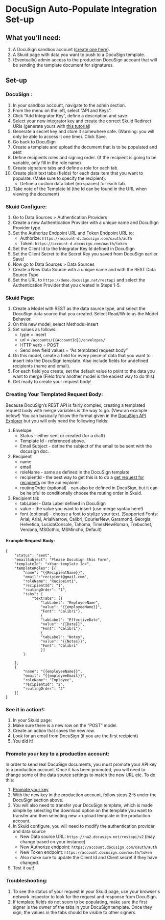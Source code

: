 

# DocuSign Auto-Populate Integration Set-up
 
## What you’ll need: 
1.	A DocuSign sandbox account ([create one here](https://go.docusign.com/trial/)).
2.	A Skuid page with data you want to push to a DocuSign template.
3.	(Eventually) admin access to the production DocuSign account that will be sending the template document for signatures.

## Set-up
### DocuSign : 
1.	In your sandbox account, navigate to the admin section. 
2.	From the menu on the left, select “API and Keys”.
3.	Click “Add Integrator Key”, define a description and save
4.	Select your new integrator key and create the correct Skuid Redirect URIs (generate yours with [this tutorial](https://docs.skuid.com/latest/en/data/callback-urls-redirect-uris.html))
5.	Generate a secret key and store it somewhere safe. (Warning: you will only be able to access it one time). Click Save. 
6.	Go back to DocuSign 
7.	Create a template and upload the document that is to be populated and sent 
8.	Define recipients roles and signing order. (If the recipient is going to be variable, only fill in the role name)
9.	Create signature tabs and define a role for each tab. 
10.	Create plain text tabs (fields) for each data item that you want to populate. (Make sure to specify the recipient). 
	- Define a custom data label (no spaces) for each tab. 
11.	Take note of the Template Id (the Id can be found in the URL when viewing the document)
 

### Skuid Configure: 
1.	Go to Data Sources > Authentication Providers
2.	Create a new Authentication Provider with a unique name and DocuSign Provider type. 
3.	Set the Authorize Endpoint URL and Token Endpoint URL to: 
	- Authorize: `https://account-d.docusign.com/oauth/auth`
	-	Token: `https://account-d.docusign.com/oauth/token`
4.	Set the Client Id to the Integrator Key Id defined in DocuSign
5.	Set the Client Secret to the Secret Key you saved from DocuSign earlier. Save!
6.	Now go to Data Sources > Data Sources
7.	Create a New Data Source with a unique name and with the REST Data Source Type
8.	Set the URL to  `https://demo.docusign.net/restapi` and select the Authentication Provider that you created in Steps 1-5.


### Skuid Page:
1.	Create a Model with REST as the data source type, and select the DocuSign data source that you created. Select Read/Write as the Model Behavior.
2.	On this new model, select Methods>insert
3.	Set values as follows: 
	-	type = Insert
	-	url = `/accounts/{{AccountId}}/envelopes/`
	- HTTP verb = POST 
	- Send new field values = “As templated request body” 
4.	On this model, create a field for every piece of data that you want to insert into the DocuSign template. Also include fields for undefined recipients (name and email). 
5.	For each field you create, set the default value to point to the data you want to merge (Field from another model is the easiest way to do this).
6.	Get ready to create your request body!


### Creating Your Templated Request Body:
Because DocuSign’s REST API is fairly complex, creating a templated request body with merge variables is the way to go. (View an example below!)
You can basically follow the format given in the [DocuSign API Explorer](https://apiexplorer.docusign.com/#/esign/restapi?categories=Envelopes&tags=Envelopes&operations=create) but you will only need the following fields: 
1.	Envelope
	- Status  - either sent or created (for a draft)
	- Template Id  - referenced above. 
	- Email Subject - define the subject of the email to be sent with the docusign doc. 
2.	Recipient
	- name
	- email
	- roleName - same as defined in the DocuSign template
	- recipientId - the best way to get this is to do a [get request for recipients](https://apiexplorer.docusign.com/#/esign/restapi?categories=Envelopes&tags=EnvelopeRecipients&operations=list) on the api explorer   
	- routingOrder (optional) - can also be defined in DocuSign, but it can be helpful to conditionally choose the routing order in Skuid. 
3.	Recipient tab
	- tabLabel - Data Label defined in DocuSign
	- value - the value you want to insert (use merge syntax here!)
	- font (optional) - choose a font to stylize your text. (Supported Fonts: Arial, Arial, ArialNarrow, Calibri, CourierNew, Garamond, Georgia, Helvetica,   LucidaConsole, Tahoma, TimesNewRoman, Trebuchet, Verdana, MSGothic, MSMincho, Default)

#### Example Request Body:  
 
    {
        "status": "sent",
        "emailSubject": "Please DocuSign this Form",
        "templateId": "<Your template Id>",
        "templateRoles": [{
            "name": "{{RecipientName}}",
            "email":"recipient@gmail.com",
            "roleName": "Recipeint1",
            "recipientId": "1",
            "routingOrder": "1",
            "tabs": {
                "textTabs": [{
                    "tabLabel": "EmployeeName",
                    "value": "{{employeeName}}",
                    "Font": "Calibri"},
                    {
                    "tabLabel": "EffectiveDate",
                    "value": "{{Date}}",
                    "Font": "Calibri"},                        
                    {
                    "tabLabel": "Notes",
                    "value": "{{Notes}}",
                    "Font": "Calibri"
                    }]
            }
            
        },
        {
            "name": "{{employeeName}}",
            "email": "{{employeeEmail}}",
            "roleName": "Employee",
            "recipientId": "2",
            "routingOrder": "2"
        }]
    }

### See it in action!: 
1.	In your Skuid page:
2.	Make sure there is a new row on the “POST” model. 
3.	Create an action that saves the new row. 
4.	Look for an email from DocuSign (if you are the first recipient) 
5.	You did it!

### Promote your key to a production account: 
In order to send real DocuSign documents, you must promote your API key to a production account. Once it has been promoted, you will need to change some of the data source settings to match the new URL etc. 
To do this:
1.	[Promote your key](https://support.docusign.com/guides/ndse-admin-guide-api-and-keys) 
2.	With the new key in the production account, follow steps 2-5 under the DocuSign section above. 
3.	You will also need to transfer your DocuSign template, which is made simple by selecting the download option on the template you want to transfer and then selecting new > upload template in the production account. 
4.	In Skuid configure, you will need to modify the authentication provider and data source
	- New Data source URL: `https://na2.docusign.net/restapi/v2` (may change based on your instance)
	- New Authorize endpoint: `https://account.docusign.com/oauth/auth`
	- New Token endpoint: `https://account.docusign.com/oauth/token`
	- Also make sure to update the Client Id and Client secret if they have changed.
6.	Test it out! 

### Troubleshooting:
1.	To see the status of your request in your Skuid page, use your browser's network inspector to look for the request and response from DocuSign. 
2.	If template fields do not seem to be populating, make sure the first signer is the owner of the tabs in your DocuSign template. Once they sign, the values in the tabs should be visible to other signers. 


